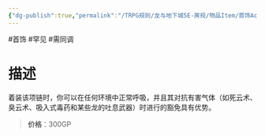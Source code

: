 ```yaml
---
{"dg-publish":true,"permalink":"/TRPG规则/龙与地下城5E-房规/物品Item/首饰Accessory/【E】适应项链/"}
---
```


#首饰 #罕见 #需同调 
# 描述
着装该项链时，你可以在任何环境中正常呼吸，并且其对抗有害气体（如死云术、臭云术、吸入式毒药和某些龙的吐息武器）时进行的豁免具有优势。

>**价格**：300GP